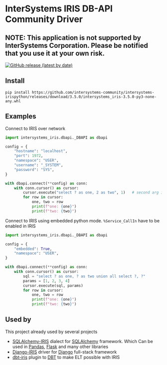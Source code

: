 # InterSystems IRIS DB-API Community Driver

## NOTE: This application is not supported by InterSystems Corporation. Please be notified that you use it at your own risk. 

[![GitHub release (latest by date)](https://img.shields.io/github/v/release/intersystems-community/intersystems-irispython)
](https://github.com/intersystems-community/intersystems-irispython/releases/latest)

## Install

```shell
pip install https://github.com/intersystems-community/intersystems-irispython/releases/download/3.5.0/intersystems_iris-3.5.0-py3-none-any.whl
```

## Examples

Connect to IRIS over network

```python
import intersystems_iris.dbapi._DBAPI as dbapi

config = {
    "hostname": "localhost",
    "port": 1972,
    "namespace": "USER",
    "username": "_SYSTEM",
    "password": "SYS",
}

with dbapi.connect(**config) as conn:
    with conn.cursor() as cursor:
        cursor.execute("select ? as one, 2 as two", 1)   # second arg is parameter value
        for row in cursor:
            one, two = row
            print(f"one: {one}")
            print(f"two: {two}")
```

Connect to IRIS using embedded python mode. `%Service_CallIn` have to be enabled in IRIS

```python
import intersystems_iris.dbapi._DBAPI as dbapi

config = {
    "embedded": True,
    "namespace": "USER",
}

with dbapi.connect(**config) as conn:
    with conn.cursor() as cursor:
        sql = "select ? as one, ? as two union all select ?, ?"
        params = [1, 2, 3, 4]
        cursor.execute(sql, params)
        for row in cursor:
            one, two = row
            print(f"one: {one}")
            print(f"two: {two}")
```

## Used by

This project already used by several projects

* [SQLAlchemy-IRIS](https://github.com/caretdev/sqlalchemy-iris) dialect for [SQLAlchemy](https://www.sqlalchemy.org/) framework. Which Can be used in [Pandas](https://pandas.pydata.org/), [Flask](https://flask.palletsprojects.com/) and many other libraries
* [Django-IRIS](https://github.com/caretdev/django-iris) driver for [Django](https://www.djangoproject.com/) full-stack framework
* [dbt-iris](https://github.com/caretdev/dbt-iris) plugin to [DBT](https://www.getdbt.com/) to make ELT possible with IRIS
